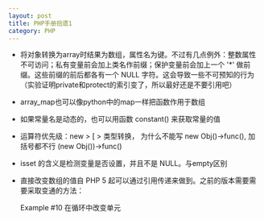 ```yaml
---
layout: post
title: PHP手册拾遗1
category: PHP
---
```


* 将对象转换为array时结果为数组，属性名为键。不过有几点例外：整数属性不可访问；私有变量前会加上类名作前缀；保护变量前会加上一个 '*' 做前缀。这些前缀的前后都各有一个 NULL 字符。这会导致一些不可预知的行为（实验证明private和protect的索引变了，所以最好还是不要引用吧）
* array_map也可以像python中的map一样把函数作用于数组
* 如果常量名是动态的，也可以用函数 constant() 来获取常量的值
* 运算符优先级：new > [ > 类型转换， 为什么不能写 new Obj()->func(), 加括号都不行 (new Obj())->func()
* isset 的含义是检测变量是否设置，并且不是 NULL。与empty区别
* 直接改变数组的值自 PHP 5 起可以通过引用传递来做到。之前的版本需要需要采取变通的方法：

	Example #10 在循环中改变单元
	
	<?php
	// PHP 5
	foreach ($colors as &$color) {
	    $color = strtoupper($color);
	}
	unset($color); /* ensure that following writes to
	$color will not modify the last array element */
